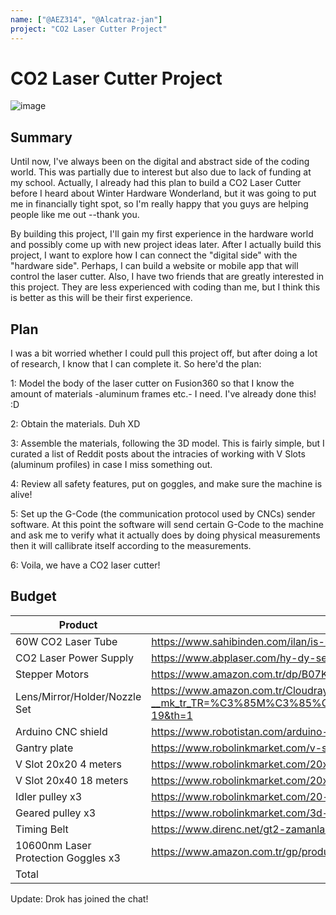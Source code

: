 ```yaml
---
name: ["@AEZ314", "@Alcatraz-jan"] 
project: "CO2 Laser Cutter Project"
---
```


# CO2 Laser Cutter Project
![image](https://user-images.githubusercontent.com/60713428/208343282-9c3a7b07-211c-4495-b779-816ec21fa3bc.png)

## Summary

Until now, I've always been on the digital and abstract side of the coding world. This was partially due to interest but also due to lack of funding at my school. Actually, I already had this plan to build a CO2 Laser Cutter before I heard about Winter Hardware Wonderland, but it was going to put me in financially tight spot, so I'm really happy that you guys are helping people like me out --thank you.

By building this project, I'll gain my first experience in the hardware world and possibly come up with new project ideas later. After I actually build this project, I want to explore how I can connect the "digital side" with the "hardware side". Perhaps, I can build a website or mobile app that will control the laser cutter. Also, I have two friends that are greatly interested in this project. They are less experienced with coding than me, but I think this is better as this will be their first experience.

## Plan

I was a bit worried whether I could pull this project off, but after doing a lot of research, I know that I can complete it. So here'd the plan:

1:
Model the body of the laser cutter on Fusion360 so that I know the amount of materials -aluminum frames etc.- I need. I've already done this! :D

2:
Obtain the materials. Duh XD

3:
Assemble the materials, following the 3D model. This is fairly simple, but I curated a list of Reddit posts about the intracies of working with V Slots (aluminum profiles) in case I miss something out.

4:
Review all safety features, put on goggles, and make sure the machine is alive!

5:
Set up the G-Code (the communication protocol used by CNCs) sender software. At this point the software will send certain G-Code to the machine and ask me to verify what it actually does by doing physical measurements then it will callibrate itself according to the measurements.

6:
Voila, we have a CO2 laser cutter!

## Budget

| Product         | Supplier/Link                         | Cost   |
| --------------- | ------------------------------------- | ------ |
| 60W CO2 Laser Tube | https://www.sahibinden.com/ilan/is-makineleri-sanayi-sanayi-endustri-makineleri-lazer-tup-kampanya-60w-80w-100w-130w-150w-929574668/detay | $130  |
| CO2 Laser Power Supply | https://www.abplaser.com/hy-dy-serisi-reci-guc-kaynagi?search=t%C3%BCp&description=true | $220  |
| Stepper Motors | https://www.amazon.com.tr/dp/B07KZL4XCL/ref=asc_df_B07KZL4XCL1661961600000/?creative=380333&creativeASIN=B07KZL4XCL&linkCode=asn | $31.69 |
| Lens/Mirror/Holder/Nozzle Set | https://www.amazon.com.tr/Cloudray-K4060-Grav%C3%BCr-Kesici-Kafas%C4%B1/dp/B0B5D26BRX/ref=sr_1_19?__mk_tr_TR=%C3%85M%C3%85%C5%BD%C3%95%C3%91&crid=9XMA67OD6O0Q&keywords=co2%2Blazer%2Bayna%2Blens%2Bset&qid=1671421766&sprefix=co2%2Blazer%2Bayna%2Blens%2Bse%2Caps%2C168&sr=8-19&th=1 | $84.51  |
| Arduino CNC shield | https://www.robotistan.com/arduino-uno-icin-cnc-shield-a4988-uyumlu | $2.68 |
| Gantry plate | https://www.robolinkmarket.com/v-slot-rulmanli-araba-20x20-profil-uyumlu-mini-tekerli | $9.15 |
| V Slot 20x20 4 meters | https://www.robolinkmarket.com/20x20-v-slot-sigma-profil-kanal-6-1-metre | $29.75 |
| V Slot 20x40 18 meters | https://www.robolinkmarket.com/20x40-sigma-profil-kanal-6-500mm | $149.82 |
| Idler pulley x3 | https://www.robolinkmarket.com/20-dis-gt2-6mm-rulmanli-kasnak-3mm-saft-capi-siyah | $2.94 |
| Geared pulley x3 | https://www.robolinkmarket.com/3d-yazici-icin-20-dis-8mm-kasnak | $1.71 |
| Timing Belt | https://www.direnc.net/gt2-zamanlama-kayisi-6mm-10-metre | $11.8 |
| 10600nm Laser Protection Goggles x3 | https://www.amazon.com.tr/gp/product/B078JNVPTF/ref=ox_sc_act_title_4?smid=A19OXSQHU3YOFO&psc=1 | $60 |
| Total           |                                       | $734.05 |


Update: Drok has joined the chat!
